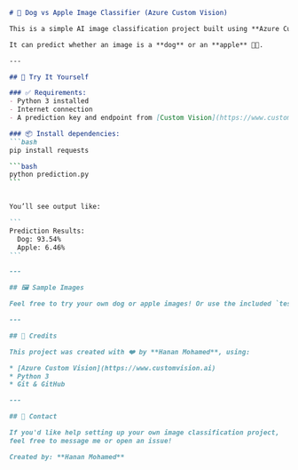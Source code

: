 ````markdown
# 🧠 Dog vs Apple Image Classifier (Azure Custom Vision)

This is a simple AI image classification project built using **Azure Custom Vision** and **Python**.

It can predict whether an image is a **dog** or an **apple** 🍏🐶.

---

## 🚀 Try It Yourself

### ✅ Requirements:
- Python 3 installed
- Internet connection
- A prediction key and endpoint from [Custom Vision](https://www.customvision.ai)

### 📦 Install dependencies:
```bash
pip install requests

```bash
python prediction.py
```


You’ll see output like:

```
Prediction Results:
  Dog: 93.54%
  Apple: 6.46%
```

---

## 🖼 Sample Images

Feel free to try your own dog or apple images! Or use the included `test.jpeg`.

---

## 🙌 Credits

This project was created with ❤️ by **Hanan Mohamed**, using:

* [Azure Custom Vision](https://www.customvision.ai)
* Python 3
* Git & GitHub

---

## 📧 Contact

If you'd like help setting up your own image classification project,
feel free to message me or open an issue!

Created by: **Hanan Mohamed**



